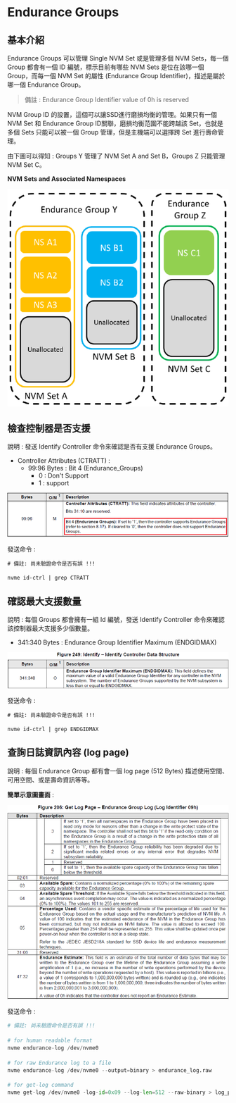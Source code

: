 # Endurance Groups


## 基本介紹

Endurance Groups 可以管理 Single NVM Set 或是管理多個 NVM Sets，每一個 Group 都會有一個 ID 編號，標示目前有哪些 NVM Sets 是位在該哪一個 Group，而每一個 NVM Set 的屬性 (Endurance Group Identifier)，描述是屬於哪一個 Endurance Group。


>  備註 : Endurance Group Identifier value of 0h is reserved


NVM Group ID 的設置，這個可以讓SSD進行磨損均衡的管理。如果只有一個NVM Set 和 Endurance Group ID關聯，磨損均衡范圍不能跨越該 Set，也就是多個 Sets 只能可以被一個 Group 管理，但是主機端可以選擇跨 Set 進行壽命管理。

由下圖可以得知 : Groups Y 管理了 NVM Set A and Set B，Groups Z 只能管理 NVM Set C。

**NVM Sets and Associated Namespaces**

![Endurance Groups](https://github.com/miniedwins/learning/blob/main/nvme/pic/NVM_Sets_and_Associated_Namespaces.png)



## 檢查控制器是否支援

說明 : 發送 Identify Controller 命令來確認是否有支援 Endurance Groups。

* Controller Attributes (CTRATT) : 
  * 99:96 Bytes : Bit 4 (Endurance_Groups)
    * 0 : Don't Support
    * 1 : support

![endurance_group](https://github.com/miniedwins/learning/blob/main/nvme/pic/identify_controller/Identify_Controller_CTRATT_Bit4_Endurance_Groups.png)

發送命令 : 

~~~shell
# 備註: 尚未驗證命令是否有誤 !!!

nvme id-ctrl | grep CTRATT
~~~



## 確認最大支援數量

說明 : 每個 Groups 都會擁有一組 Id 編號，發送 Identify Controller 命令來確認該控制器最大支援多少個數量。

* 341:340 Bytes : Endurance Group Identifier Maximum (ENDGIDMAX)

![Identifier Maximum](https://github.com/miniedwins/learning/blob/main/nvme/pic/identify_controller/Identify_Controller_Endurance_Group_Identifier_Maximum.png)

發送命令 : 

~~~shell
# 備註: 尚未驗證命令是否有誤 !!!

nvme id-ctrl | grep ENDGIDMAX
~~~



## 查詢日誌資訊內容 (log page)

說明 :  每個 Endurance Group 都有會一個 log page (512 Bytes) 描述使用空間、可用空間、或是壽命資訊等等。

**簡單示意圖畫面** : 

![示意圖](https://github.com/miniedwins/learning/blob/main/nvme/pic/log_page/log_page_endurance_group.png)

發送命令 :  

~~~python
# 備註: 尚未驗證命令是否有誤 !!!

# for human readable format
nvme endurance-log /dev/nvme0

# for raw Endurance log to a file
nvme endurance-log /dev/nvme0 --output=binary > endurance_log.raw

# for get-log command
nvme get-log /dev/nvme0 -log-id=0x09 --log-len=512 --raw-binary > log_page_2.raw
~~~



